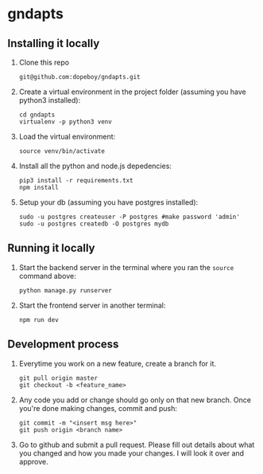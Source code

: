 # gndapts

## Installing it locally

1. Clone this repo

   ```
   git@github.com:dopeboy/gndapts.git
   ```

2. Create a virtual environment in the project folder (assuming you have python3 installed):
   ```
   cd gndapts
   virtualenv -p python3 venv
   ```

3. Load the virtual environment:
   ```
   source venv/bin/activate
   ```
   
4. Install all the python and node.js depedencies:

    ```
    pip3 install -r requirements.txt
    npm install
    ```

5. Setup your db (assuming you have postgres installed):

    ```
    sudo -u postgres createuser -P postgres #make password 'admin'
    sudo -u postgres createdb -O postgres mydb
    ```
    
## Running it locally

1. Start the backend server in the terminal where you ran the `source` command above:

    ```
    python manage.py runserver 
    ```
    
2. Start the frontend server in another terminal:

    ```
    npm run dev
    ```
    
## Development process

1. Everytime you work on a new feature, create a branch for it. 

    ```
    git pull origin master
    git checkout -b <feature_name>
    ```

2. Any code you add or change should go only on that new branch. Once you're done making changes, commit and push:

    ```
    git commit -m "<insert msg here>"
    git push origin <branch name>
    ```
    
3. Go to github and submit a pull request. Please fill out details about what you changed and how you made your changes. I will look it over and approve.
